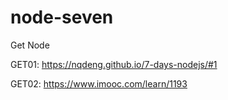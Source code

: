 # node-seven

Get Node

GET01: https://nqdeng.github.io/7-days-nodejs/#1

GET02: https://www.imooc.com/learn/1193
